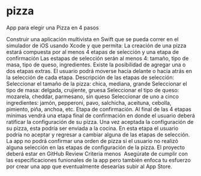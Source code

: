 # pizza
App para elegir una Pizza en 4 pasos


Construir una aplicación multivista en Swift que se pueda correr en el simulador de iOS usando Xcode y que permita:
La creación de una pizza estará compuesta por al menos 4 etapas de selección y una etapa de confirmación
Las estapas de selección serán al menos 4: tamaño, tipo de masa, tipo de queso, ingredientes. Existe la posibilidad de agregar una o dos etapas extras.
El usuario podrá moverse hacia delante o hacia atrás en la selección de cada etapa.
Descripción de las etapas de selección:
Seleccionar el tamaño de la pizza: chica, mediana, grande
Seleccionar el tipo de masa: delgada, crujiente, gruesa
Seleccionar el tipo de queso: mozarela, cheddar, parmesano, sin queso
Seleccionar de uno a cinco ingredientes: jamón, pepperoni, pavo, salchicha, aceituna, cebolla, pimiento, piña, anchoa, etc.
Etapa de confirmación. Al final de las 4 etapas mínimas vendrá una etapa final de confirmación en donde el usuario deberá ratificar la configuración de su pizza. Una vez aceptada la configuración de su pizza, esta podría ser enviada a la cocina. En esta etapa el usuario podría no aceptar y regresar a cambiar alguna de las etapas de selección.
La app no podrá confirmar una orden de pizza si el usuario no realizó alguna selección en las etapas de configuración de la pizza.
El proyecto deberá estar en GitHub
Review Criteria
menos 
Asegúrate de cumplir con las especificaciones funionales de la app pero también enfoca tu esfuerzo por crear una app que eventualmente desearías subir al App Store.
